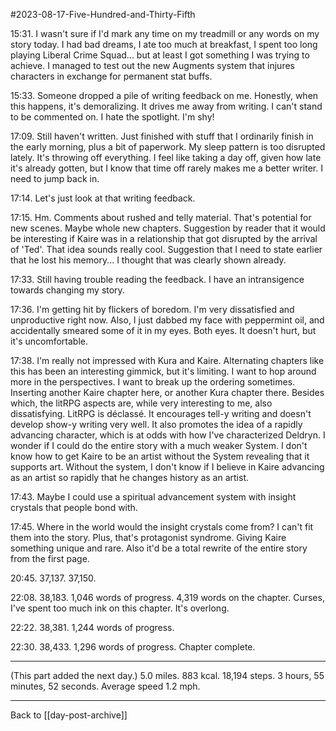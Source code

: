 #2023-08-17-Five-Hundred-and-Thirty-Fifth

15:31.  I wasn't sure if I'd mark any time on my treadmill or any words on my story today.  I had bad dreams, I ate too much at breakfast, I spent too long playing Liberal Crime Squad... but at least I got something I was trying to achieve.  I managed to test out the new Augments system that injures characters in exchange for permanent stat buffs.

15:33.  Someone dropped a pile of writing feedback on me.  Honestly, when this happens, it's demoralizing.  It drives me away from writing.  I can't stand to be commented on.  I hate the spotlight.  I'm shy!

17:09.  Still haven't written.  Just finished with stuff that I ordinarily finish in the early morning, plus a bit of paperwork.  My sleep pattern is too disrupted lately.  It's throwing off everything.  I feel like taking a day off, given how late it's already gotten, but I know that time off rarely makes me a better writer.  I need to jump back in.

17:14.  Let's just look at that writing feedback.

17:15.  Hm.  Comments about rushed and telly material.  That's potential for new scenes.  Maybe whole new chapters.  Suggestion by reader that it would be interesting if Kaire was in a relationship that got disrupted by the arrival of 'Ted'.  That idea sounds really cool.  Suggestion that I need to state earlier that he lost his memory...  I thought that was clearly shown already.

17:33.  Still having trouble reading the feedback.  I have an intransigence towards changing my story.

17:36.  I'm getting hit by flickers of boredom.  I'm very dissatisfied and unproductive right now.  Also, I just dabbed my face with peppermint oil, and accidentally smeared some of it in my eyes.  Both eyes.  It doesn't hurt, but it's uncomfortable.

17:38.  I'm really not impressed with Kura and Kaire.  Alternating chapters like this has been an interesting gimmick, but it's limiting.  I want to hop around more in the perspectives.  I want to break up the ordering sometimes.  Inserting another Kaire chapter here, or another Kura chapter there.  Besides which, the litRPG aspects are, while very interesting to me, also dissatisfying.  LitRPG is déclassé.  It encourages tell-y writing and doesn't develop show-y writing very well.  It also promotes the idea of a rapidly advancing character, which is at odds with how I've characterized Deldryn.  I wonder if I could do the entire story with a much weaker System.  I don't know how to get Kaire to be an artist without the System revealing that it supports art.  Without the system, I don't know if I believe in Kaire advancing as an artist so rapidly that he changes history as an artist.

17:43.  Maybe I could use a spiritual advancement system with insight crystals that people bond with.

17:45.  Where in the world would the insight crystals come from?  I can't fit them into the story.  Plus, that's protagonist syndrome.  Giving Kaire something unique and rare.  Also it'd be a total rewrite of the entire story from the first page.

20:45.  37,137.  37,150.

22:08.  38,183.  1,046 words of progress.  4,319 words on the chapter.  Curses, I've spent too much ink on this chapter.  It's overlong.

22:22.  38,381.  1,244 words of progress.

22:30.  38,433.  1,296 words of progress.  Chapter complete.

---
(This part added the next day.)  5.0 miles.  883 kcal.  18,194 steps.  3 hours, 55 minutes, 52 seconds.  Average speed 1.2 mph.

---
Back to [[day-post-archive]]